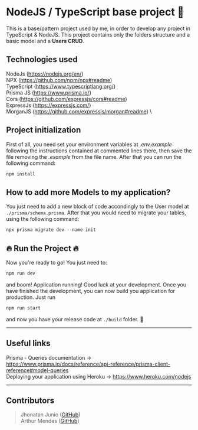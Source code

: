 
# NodeJS / TypeScript base project 🚀

This is a base/pattern project used by me, in order to develop any project in TypeScript & NodeJS. This project contains only the folders structure and a basic model and a **Users CRUD**.

## Technologies used

NodeJs (<https://nodejs.org/en/>) \
NPX (<https://github.com/npm/npx#readme>) \
TypeScript (<https://www.typescriptlang.org/>) \
Prisma JS (<https://www.prisma.io/>) \
Cors (<https://github.com/expressjs/cors#readme>) \
ExpressJs (<https://expressjs.com/>) \
MorganJS (<https://github.com/expressjs/morgan#readme>) \

## Project initialization

First of all, you need set your environment variables at _.env.example_ following the instructions contained at commented lines there, then save the file removing the _.example_ from the file name. After that you can run the following command:

```javascript
npm install
```

## How to add more Models to my application?

You just need to add a new block of code accondingly to the User model at `./prisma/schema.prisma`. After that you would need to migrate your tables, using the following command:

```javascript
npx prisma migrate dev --name init
```

## 🔥 Run the Project 🔥

Now you're ready to go! You just need to:

```javascript
npm run dev
```

and boom! Application running! Good luck at your development. Once you have finished the development, you can now build you application for production. Just run

```javascript
npm run start
```

and now you have your release code at `./build` folder. 🎉

---


## Useful links

Prisma - Queries documentation -> <https://www.prisma.io/docs/reference/api-reference/prisma-client-reference#model-queries>\
Deploying your application using Heroku -> <https://www.heroku.com/nodejs>

---

## Contributors

> Jhonatan Junio ([GitHub](https://github.com/jhonatanjunio))\
> Arthur Mendes ([GitHub](https://github.com/Thumendes))